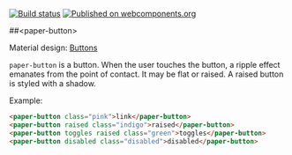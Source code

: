 
[![Build status](https://travis-ci.org/PolymerElements/paper-button.svg?branch=master)](https://travis-ci.org/PolymerElements/paper-button)
[![Published on webcomponents.org](https://img.shields.io/badge/webcomponents.org-published-blue.svg)](https://beta.webcomponents.org/element/PolymerElements/paper-button)

##&lt;paper-button&gt;

Material design: [Buttons](https://www.google.com/design/spec/components/buttons.html)

`paper-button` is a button. When the user touches the button, a ripple effect emanates
from the point of contact. It may be flat or raised. A raised button is styled with a
shadow.

Example:

<!---
```
<custom-element-demo>
  <template>
    <script src="../webcomponentsjs/webcomponents-lite.js"></script>
    <link rel="import" href="paper-button.html">
    <link rel="import" href="../paper-styles/color.html">
    <style is="custom-style">
      #container {
        display: flex;
      }
      paper-button {
        font-family: 'Roboto', 'Noto', sans-serif;
        font-weight: normal;
        font-size: 14px;
        -webkit-font-smoothing: antialiased;
      }
      paper-button.pink {
        color: var(--paper-pink-a200);
        --paper-button-ink-color: var(--paper-pink-a200);
      }
      paper-button.pink:hover {
        background-color: var(--paper-pink-100);
      }
      paper-button.indigo {
        background-color: var(--paper-indigo-500);
        color: white;
        --paper-button-raised-keyboard-focus: {
          background-color: var(--paper-pink-a200) !important;
          color: white !important;
        };
      }
      paper-button.indigo:hover {
        background-color: var(--paper-indigo-400);
      }
      paper-button.green {
        background-color: var(--paper-green-500);
        color: white;
      }
      paper-button.green[active] {
        background-color: var(--paper-red-500);
      }
      paper-button.disabled {
        color: white;
      }
    </style>
    <div id="container">
      <next-code-block></next-code-block>
    </div>
  </template>
</custom-element-demo>
```
-->
```html
<paper-button class="pink">link</paper-button>
<paper-button raised class="indigo">raised</paper-button>
<paper-button toggles raised class="green">toggles</paper-button>
<paper-button disabled class="disabled">disabled</paper-button>
```
